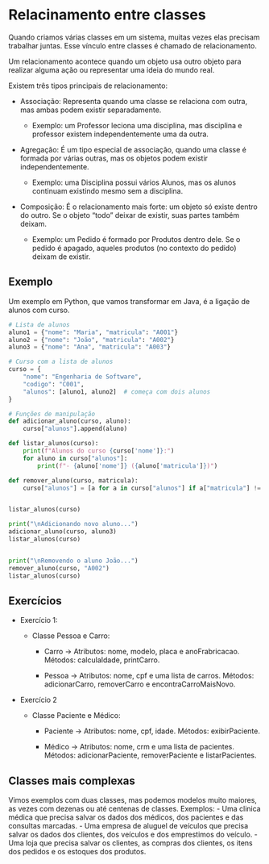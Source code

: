 # Relacinamento entre classes

Quando criamos várias classes em um sistema, muitas vezes elas precisam trabalhar juntas. Esse vínculo entre classes é chamado de relacionamento.

Um relacionamento acontece quando um objeto usa outro objeto para realizar alguma ação ou representar uma ideia do mundo real.

Existem três tipos principais de relacionamento:

- Associação: Representa quando uma classe se relaciona com outra, mas ambas podem existir separadamente.

    - Exemplo: um Professor leciona uma disciplina, mas disciplina e professor existem independentemente uma da outra.

- Agregação: É um tipo especial de associação, quando uma classe é formada por várias outras, mas os objetos podem existir independentemente.

    - Exemplo: uma Disciplina possui vários Alunos, mas os alunos continuam existindo mesmo sem a disciplina.

- Composição: É o relacionamento mais forte: um objeto só existe dentro do outro. Se o objeto “todo” deixar de existir, suas partes também deixam.

    - Exemplo: um Pedido é formado por Produtos dentro dele. Se o pedido é apagado, aqueles produtos (no contexto do pedido) deixam de existir.

## Exemplo

Um exemplo em Python, que vamos transformar em Java, é a ligação de alunos com curso.


```python
# Lista de alunos
aluno1 = {"nome": "Maria", "matricula": "A001"}
aluno2 = {"nome": "João", "matricula": "A002"}
aluno3 = {"nome": "Ana", "matricula": "A003"}

# Curso com a lista de alunos
curso = {
    "nome": "Engenharia de Software",
    "codigo": "C001",
    "alunos": [aluno1, aluno2]  # começa com dois alunos
}

# Funções de manipulação
def adicionar_aluno(curso, aluno):
    curso["alunos"].append(aluno)

def listar_alunos(curso):
    print(f"Alunos do curso {curso['nome']}:")
    for aluno in curso["alunos"]:
        print(f"- {aluno['nome']} ({aluno['matricula']})")

def remover_aluno(curso, matricula):
    curso["alunos"] = [a for a in curso["alunos"] if a["matricula"] != matricula]


listar_alunos(curso)

print("\nAdicionando novo aluno...")
adicionar_aluno(curso, aluno3)
listar_alunos(curso)


print("\nRemovendo o aluno João...")
remover_aluno(curso, "A002")
listar_alunos(curso)
```


## Exercícios

- Exercício 1:

  - Classe Pessoa e Carro:
    - Carro -> Atributos: nome, modelo, placa e anoFrabricacao. Métodos: calculaIdade, printCarro.
    
    - Pessoa -> Atributos: nome, cpf e uma lista de carros. Métodos: adicionarCarro, removerCarro e encontraCarroMaisNovo.
 
- Exercício 2
    - Classe Paciente e Médico:
        - Paciente -> Atributos: nome, cpf, idade. Métodos: exibirPaciente.
       
        - Médico -> Atributos: nome, crm e uma lista de pacientes. Métodos: adicionarPaciente, removerPaciente e listarPacientes.
     
## Classes mais complexas

Vimos exemplos com duas classes, mas podemos modelos muito maiores, as vezes com dezenas ou até centenas de classes. Exemplos:
    - Uma clinica médica que precisa salvar os dados dos médicos, dos pacientes e das consultas marcadas.
    - Uma empresa de aluguel de veículos que precisa salvar os dados dos clientes, dos veículos e dos emprestimos do veículo. 
    - Uma loja que precisa salvar os clientes, as compras dos clientes, os itens dos pedidos e os estoques dos produtos.
    
